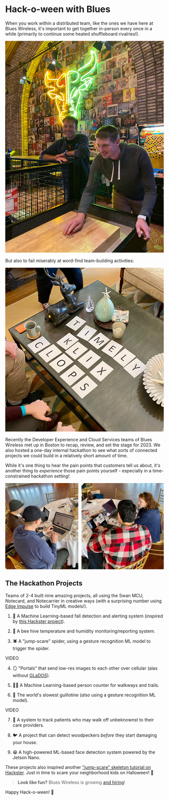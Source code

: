 # Hack-o-ween with Blues

When you work within a distributed team, like the ones we have here at Blues Wireless, it's important to get together in-person every once in a while (primarily to continue some heated shuffleboard rivalries!).

![blues devrel team playing shuffleboard](shuffleboard.jpg)

But also to fail miserably at word-find team-building activities:

![team building](team-building.jpg)

Recently the Developer Experience and Cloud Services teams of Blues Wireless met up in Boston to recap, review, and set the stage for 2023. We also hosted a one-day internal hackathon to see what sorts of connected projects we could build in a relatively short amount of time.

While it's one thing to hear the pain points that customers tell us about, it's another thing to *experience* those pain points yourself - especially in a time-constrained hackathon setting!

![hackathon developers](hackathon-teams.jpg)

## The Hackathon Projects

Teams of 2-4 built nine amazing projects, all using the Swan MCU, Notecard, and Notecarrier in creative ways (with a surprising number using [Edge Impulse](https://edgeimpulse.com/) to build TinyML models!).

1) 🫣 A Machine Learning-based fall detection and alerting system (inspired by [this Hackster project](https://www.hackster.io/naveenbskumar/fall-detection-system-with-edge-impulse-and-blues-wireless-a4dbba)).

2) 🐝 A bee hive temperature and humidity monitoring/reporting system.

3) 🕷 A "jump-scare" spider, using a gesture recognition ML model to trigger the spider.

VIDEO

4) 🪞 "Portals" that send low-res images to each other over cellular (alas without [GLaDOS](https://en.wikipedia.org/wiki/Portal_(video_game))).

5) 🚶‍♀️ A Machine Learning-based person counter for walkways and trails.

6) 🔪 The world's slowest guillotine (_also_ using a gesture recognition ML model).

VIDEO

7) 🏥 A system to track patients who may walk off unbeknownst to their care providers.

8) 🐦 A project that can detect woodpeckers *before* they start damaging your house.

9) 😁 A high-powered ML-based face detection system powered by the Jetson Nano.

These projects also inspired another ["jump-scare" skeleton tutorial on Hackster](TODO). Just in time to scare your neighborhood kids on Halloween! 👻

> **Look like fun?** Blues Wireless is growing [and hiring](https://jobs.lever.co/BluesInc)!

Happy Hack-o-ween! 🎃

